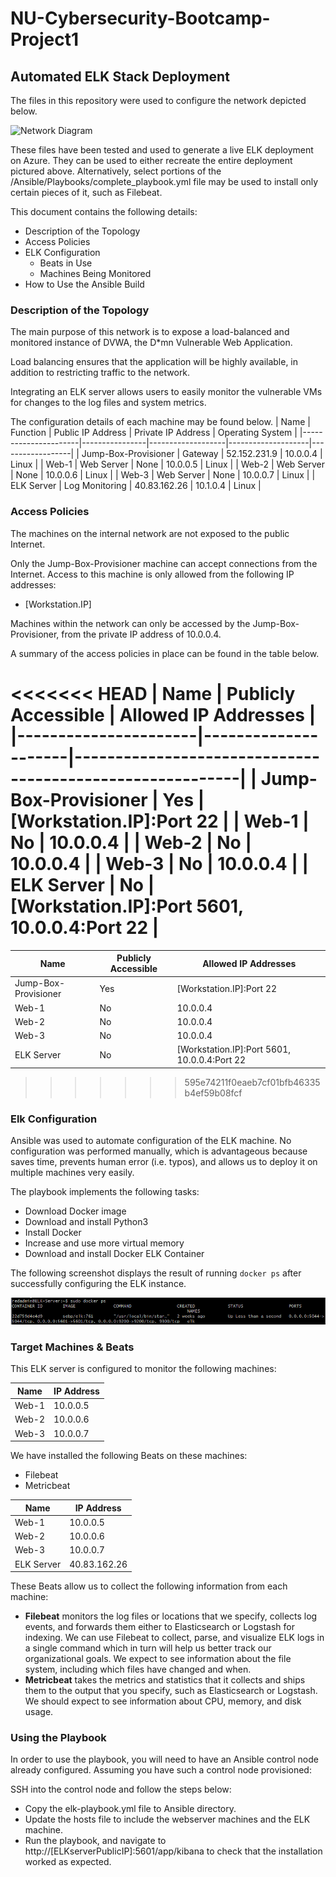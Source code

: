 # NU-Cybersecurity-Bootcamp-Project1

## Automated ELK Stack Deployment

The files in this repository were used to configure the network depicted below.

![Network Diagram](Diagrams/Project_1_Diagram.png)


These files have been tested and used to generate a live ELK deployment on Azure. They can be used to either recreate the entire deployment pictured above. Alternatively, select portions of the /Ansible/Playbooks/complete_playbook.yml file may be used to install only certain pieces of it, such as Filebeat.

This document contains the following details:
- Description of the Topology
- Access Policies
- ELK Configuration
  - Beats in Use
  - Machines Being Monitored
- How to Use the Ansible Build


### Description of the Topology

The main purpose of this network is to expose a load-balanced and monitored instance of DVWA, the D*mn Vulnerable Web Application.

Load balancing ensures that the application will be highly available, in addition to restricting traffic to the network.

Integrating an ELK server allows users to easily monitor the vulnerable VMs for changes to the log files and system metrics.

The configuration details of each machine may be found below.
| Name                 | Function       | Public IP Address | Private IP Address | Operating System |
|----------------------|----------------|-------------------|--------------------|------------------|
| Jump-Box-Provisioner | Gateway        | 52.152.231.9      | 10.0.0.4           | Linux            |
| Web-1                | Web Server     | None              | 10.0.0.5           | Linux            |
| Web-2                | Web Server     | None              | 10.0.0.6           | Linux            |
| Web-3                | Web Server     | None              | 10.0.0.7           | Linux            |
| ELK Server           | Log Monitoring | 40.83.162.26      | 10.1.0.4           | Linux            |

### Access Policies

The machines on the internal network are not exposed to the public Internet. 

Only the Jump-Box-Provisioner machine can accept connections from the Internet. Access to this machine is only allowed from the following IP addresses:
- [Workstation.IP]

Machines within the network can only be accessed by the Jump-Box-Provisioner, from the private IP address of 10.0.0.4.

A summary of the access policies in place can be found in the table below.

<<<<<<< HEAD
| Name                 | Publicly Accessible | Allowed IP Addresses         				|
|----------------------|---------------------|----------------------------------------------------------|
| Jump-Box-Provisioner | Yes                 | [Workstation.IP]:Port 22     				|
| Web-1                | No                  | 10.0.0.4            	    				|
| Web-2                | No                  | 10.0.0.4             	    				|
| Web-3                | No                  | 10.0.0.4             	    				|
| ELK Server           | No                  | [Workstation.IP]:Port 5601, 10.0.0.4:Port 22             |
=======
| Name                 | Publicly Accessible | Allowed IP Addresses         				         |
|----------------------|---------------------|-----------------------------------------------|
| Jump-Box-Provisioner | Yes                 | [Workstation.IP]:Port 22     				         |
| Web-1                | No                  | 10.0.0.4            	    				             |
| Web-2                | No                  | 10.0.0.4             	    				           |
| Web-3                | No                  | 10.0.0.4             	    				           |
| ELK Server           | No                  | [Workstation.IP]:Port 5601, 10.0.0.4:Port 22  |
>>>>>>> 595e74211f0eaeb7cf01bfb46335b4ef59b08fcf

### Elk Configuration

Ansible was used to automate configuration of the ELK machine. No configuration was performed manually, which is advantageous because saves time, prevents human error (i.e. typos), and allows us to deploy it on multiple machines very easily.

The playbook implements the following tasks:

- Download Docker image
- Download and install Python3
- Install Docker
- Increase and use more virtual memory
- Download and install Docker ELK Container

The following screenshot displays the result of running `docker ps` after successfully configuring the ELK instance.

![docker ps output](Ansible/Images/ELK-Server-Docker-PS-output.png)

### Target Machines & Beats
This ELK server is configured to monitor the following machines:

| Name  | IP Address |
|-------|------------|
| Web-1 | 10.0.0.5   |
| Web-2 | 10.0.0.6   |
| Web-3 | 10.0.0.7   |

We have installed the following Beats on these machines:
- Filebeat
- Metricbeat

| Name       | IP Address   |
|------------|--------------|
| Web-1      | 10.0.0.5     |
| Web-2      | 10.0.0.6     |
| Web-3      | 10.0.0.7     |
| ELK Server | 40.83.162.26 |

These Beats allow us to collect the following information from each machine:
- **Filebeat** monitors the log files or locations that we specify, collects log events, and forwards them either to Elasticsearch or Logstash for indexing. We can use Filebeat to collect, parse, and visualize ELK logs in a single command which in turn will help us better track our organizational goals. We expect to see information about the file system, including which files have changed and when.
- **Metricbeat** takes the metrics and statistics that it collects and ships them to the output that you specify, such as Elasticsearch or Logstash. We should expect to see information about CPU, memory, and disk usage.

### Using the Playbook
In order to use the playbook, you will need to have an Ansible control node already configured. Assuming you have such a control node provisioned: 

SSH into the control node and follow the steps below:
- Copy the elk-playbook.yml file to Ansible directory.
- Update the hosts file to include the webserver machines and the ELK machine.
- Run the playbook, and navigate to http://[ELKserverPublicIP]:5601/app/kibana to check that the installation worked as expected.
